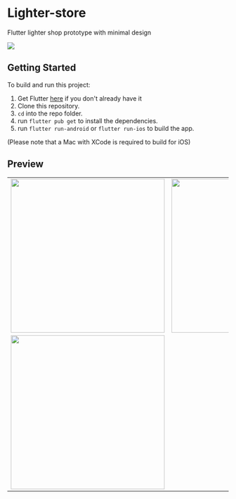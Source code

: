 # Lighter-store
Flutter lighter shop prototype with minimal design

<a href='https://www.buymeacoffee.com/OsmanyCruz' target="_blank" rel="noopener noreferrer"><img src="https://www.buymeacoffee.com/assets/img/custom_images/orange_img.png"/></a>



## Getting Started
To build and run this project:

1. Get Flutter [here](https://flutter.dev) if you don't already have it
2. Clone this repository.
3. `cd` into the repo folder.
4. run `flutter pub get` to install the dependencies.
5. run `flutter run-android` or `flutter run-ios` to build the app.

(Please note that a Mac with XCode is required to build for iOS)


## Preview

| |  | 
| -------- | -------- | 
| <img src="https://i.ibb.co/ctx1MCt/20210818-214250.gif" height="350" />     | <img src="https://i.ibb.co/7pJ35Z6/20210818-222151.gif" height="350" />     | 
| <img src="https://i.ibb.co/S0Xgkjd/20210818-220626.gif" height="350" />      |   | 